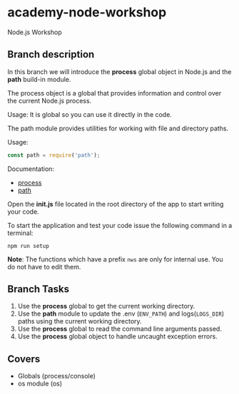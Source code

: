 # academy-node-workshop

Node.js Workshop

## Branch description

In this branch we will introduce the **process** global object in Node.js and the **path** build-in module.

The process object is a global that provides information and control over the current Node.js process.

Usage:
It is global so you can use it directly in the code.

The path module provides utilities for working with file and directory paths.

Usage:

```js
const path = require('path');
```

Documentation:

- [process](https://nodejs.org/api/process.html)
- [path](https://nodejs.org/dist/latest-v13.x/docs/api/path.html#path_path)

Open the **init.js** file located in the root directory of the app to start writing your code.

To start the application and test your code issue the following command in a terminal:

```
npm run setup
```

**Note**: The functions which have a prefix `nws` are only for internal use. You do not have to edit them.

## Branch Tasks

1. Use the **process** global to get the current working directory.
2. Use the **path** module to update the .env (`ENV_PATH`) and logs(`LOGS_DIR`) paths using the current working directory.
3. Use the **process** global to read the command line arguments passed.
4. Use the **process** global object to handle uncaught exception errors.

## Covers

- Globals (process/console)
- os module (os)
